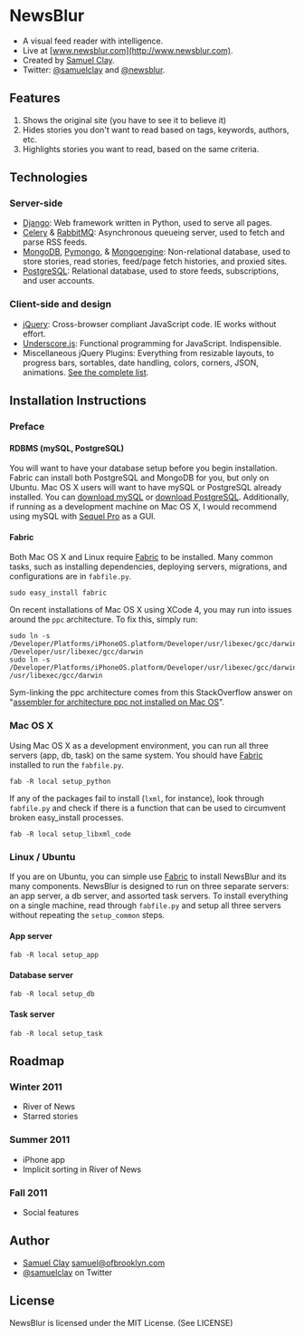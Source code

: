 # NewsBlur

 * A visual feed reader with intelligence.
 * Live at [www.newsblur.com](http://www.newsblur.com).
 * Created by [Samuel Clay](http://www.samuelclay.com). 
 * Twitter: [@samuelclay](http://twitter.com/samuelclay) and 
   [@newsblur](http://twitter.com/newsblur).


## Features

 1. Shows the original site (you have to see it to believe it)
 2. Hides stories you don't want to read based on tags, keywords, authors, etc.
 3. Highlights stories you want to read, based on the same criteria.


## Technologies

### Server-side

 * [Django](http://www.djangoproject.com): Web framework written in Python, used 
   to serve all pages.
 * [Celery](http://ask.github.com/celery) & [RabbitMQ](http://www.rabbitmq.com): 
   Asynchronous queueing server, used to fetch and parse RSS feeds.
 * [MongoDB](http://www.mongodb.com), [Pymongo](http://www.mongodb.com/pymongo), & 
   [Mongoengine](http://www.github.com/hmarr/mongoengine): Non-relational database, 
   used to store stories, read stories, feed/page fetch histories, and proxied sites.
 * [PostgreSQL](http://www.postgresql.com): Relational database, used to store feeds, 
   subscriptions, and user accounts.

### Client-side and design

 * [jQuery](http://www.jquery.com): Cross-browser compliant JavaScript code. IE works without effort.
 * [Underscore.js](http://documentcloud.github.com/underscore/): Functional programming for JavaScript. 
   Indispensible.
 * Miscellaneous jQuery Plugins: Everything from resizable layouts, to progress 
   bars, sortables, date handling, colors, corners, JSON, animations. 
   [See the complete list](https://github.com/samuelclay/NewsBlur/tree/master/media/js).


## Installation Instructions

### Preface

#### RDBMS (mySQL, PostgreSQL)

You will want to have your database setup before you begin installation. Fabric can install
both PostgreSQL and MongoDB for you, but only on Ubuntu. Mac OS X users will want to have
mySQL or PostgreSQL already installed. You can [download mySQL](http://dev.mysql.com/downloads/mysql/)
or [download PostgreSQL](http://www.postgresql.org/download/). Additionally,
if running as a development machine on Mac OS X, I would recommend using mySQL with 
[Sequel Pro](http://www.sequelpro.com/) as a GUI.

#### Fabric 

Both Mac OS X and Linux require [Fabric](http://docs.fabfile.org/) to be installed. 
Many common tasks, such as installing dependencies, deploying servers, migrations,
and configurations are in `fabfile.py`.

    sudo easy_install fabric
    
On recent installations of Mac OS X using XCode 4, you may run into issues around the 
`ppc` architecture. To fix this, simply run:

    sudo ln -s /Developer/Platforms/iPhoneOS.platform/Developer/usr/libexec/gcc/darwin/ppc /Developer/usr/libexec/gcc/darwin
    sudo ln -s /Developer/Platforms/iPhoneOS.platform/Developer/usr/libexec/gcc/darwin/ppc /usr/libexec/gcc/darwin

Sym-linking the ppc architecture comes from this StackOverflow answer on 
"[assembler for architecture ppc not installed on Mac OS](http://stackoverflow.com/questions/5256397/python-easy-install-fails-with-assembler-for-architecture-ppc-not-installed-on)".

### Mac OS X

Using Mac OS X as a development environment, you can run all three servers (app, db, task) 
on the same system. You should have [Fabric](http://docs.fabfile.org/) installed to run 
the `fabfile.py`.

    fab -R local setup_python
    
If any of the packages fail to install (`lxml`, for instance), look through `fabfile.py` and check if there is a function that can be used to circumvent broken easy_install processes.

    fab -R local setup_libxml_code
    
### Linux / Ubuntu

If you are on Ubuntu, you can simple use [Fabric](http://docs.fabfile.org/) to install 
NewsBlur and its many components. NewsBlur is designed to run on three separate servers: 
an app server, a db server, and assorted task servers. To install everything on a single 
machine, read through `fabfile.py` and setup all three servers without repeating the 
`setup_common` steps.

#### App server

    fab -R local setup_app
   
#### Database server

    fab -R local setup_db
   
#### Task server

    fab -R local setup_task


Roadmap
-------

### Winter 2011 ###

 * River of News
 * Starred stories

### Summer 2011 ###
 
 * iPhone app
 * Implicit sorting in River of News
 
### Fall 2011 ###

 * Social features

Author
------

 * [Samuel Clay](http://www.samuelclay.com) <samuel@ofbrooklyn.com>
 * [@samuelclay](http://twitter.com/samuelclay) on Twitter
 
License
-------

NewsBlur is licensed under the MIT License. (See LICENSE)